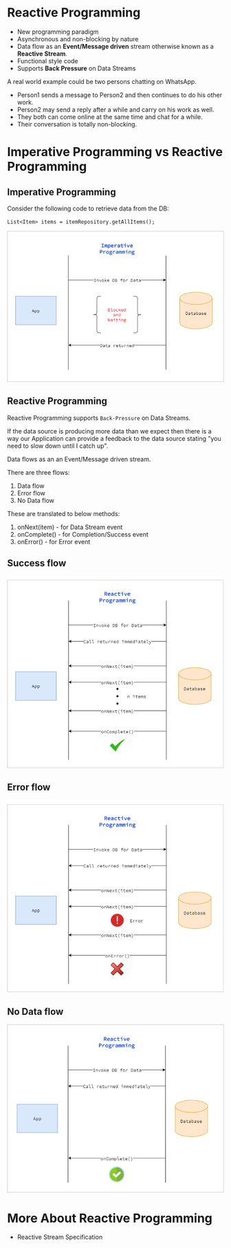 # Reactive Programming

* New programming paradigm
* Asynchronous and non-blocking by nature
* Data flow as an **Event/Message driven** stream otherwise known as a **Reactive Stream**.
* Functional style code
* Supports **Back Pressure** on Data Streams

A real world example could be two persons chatting on WhatsApp.

* Person1 sends a message to Person2 and then continues to do his other work.
* Person2 may send a reply after a while and carry on his work as well.
* They both can come online at the same time and chat for a while.
* Their conversation is totally non-blocking.

# Imperative Programming vs Reactive Programming

## Imperative Programming

Consider the following code to retrieve data from the DB:

```
List<Item> items = itemRepository.getAllItems();
```

![Imperative Programming](./images/imperative-programming.png)

## Reactive Programming

Reactive Programming supports `Back-Pressure` on Data Streams.

If the data source is producing more data than we expect then there is a way our Application can provide a feedback
to the data source stating "you need to slow down until I catch up".

Data flows as an an Event/Message driven stream.

There are three flows:

1. Data flow
2. Error flow
3. No Data flow

These are translated to below methods:

1. onNext(item) - for Data Stream event
2. onComplete() - for Completion/Success event
3. onError() - for Error event

## Success flow
![Reactive Programming - Success flow](./images/data-flow-as-an-event-driven-stream_1_success-flow.png)

## Error flow
![Reactive Programming - Error flow](./images/data-flow-as-an-event-driven-stream_2_error-flow.png)

## No Data flow
![Reactive Programming - No Data flow](./images/data-flow-as-an-event-driven-stream_3_no-data-flow.png)

# More About Reactive Programming

* Reactive Stream Specification